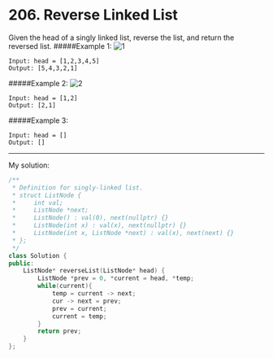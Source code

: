 # 206. Reverse Linked List
Given the head of a singly linked list, reverse the list, and return the reversed list.
#####Example 1:
![1](https://assets.leetcode.com/uploads/2021/02/19/rev1ex1.jpg)
```
Input: head = [1,2,3,4,5]
Output: [5,4,3,2,1]
```
#####Example 2:
![2](https://assets.leetcode.com/uploads/2021/02/19/rev1ex2.jpg)
```
Input: head = [1,2]
Output: [2,1]
```
#####Example 3:
```
Input: head = []
Output: []
```
---

My solution:

```C++
/**
 * Definition for singly-linked list.
 * struct ListNode {
 *     int val;
 *     ListNode *next;
 *     ListNode() : val(0), next(nullptr) {}
 *     ListNode(int x) : val(x), next(nullptr) {}
 *     ListNode(int x, ListNode *next) : val(x), next(next) {}
 * };
 */
class Solution {
public:
    ListNode* reverseList(ListNode* head) {
        ListNode *prev = 0, *current = head, *temp;
        while(current){
            temp = current -> next;
            cur -> next = prev;
            prev = current;
            current = temp;
        }
        return prev;
    }
};
```